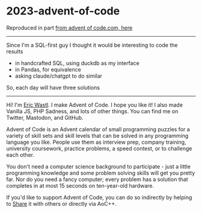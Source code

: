 # 2023-advent-of-code
Reproduced in part [from advent of code.com, here](https://adventofcode.com/2023/about)

---
Since I'm a SQL-first guy I thought it would be interesting to code the results
* in handcrafted SQL, using duckdb as my interface
* in Pandas, for equivalence
* asking claude/chatgpt to do similar

So, each day will have three solutions

---


Hi! I'm [Eric Wastl](http://was.tl/). I make Advent of Code. I hope you like it! I also made Vanilla JS, PHP Sadness, and lots of other things. You can find me on Twitter, Mastodon, and GitHub.

Advent of Code is an Advent calendar of small programming puzzles for a variety of skill sets and skill levels that can be solved in any programming language you like. People use them as interview prep, company training, university coursework, practice problems, a speed contest, or to challenge each other.

You don't need a computer science background to participate - just a little programming knowledge and some problem solving skills will get you pretty far. Nor do you need a fancy computer; every problem has a solution that completes in at most 15 seconds on ten-year-old hardware.

If you'd like to support Advent of Code, you can do so indirectly by helping to [Share](https://adventofcode.com/2023/about#:~:text=Share,on) it with others or directly via AoC++.

